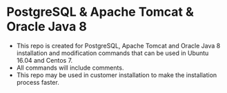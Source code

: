 # PostgreSQL & Apache Tomcat & Oracle Java 8

* This repo is created for PostgreSQL, Apache Tomcat and Oracle Java 8 installation and modification commands that can be used in Ubuntu 16.04 and Centos 7.
* All commands will include comments.
* This repo may be used in customer installation to make the installation process faster.
